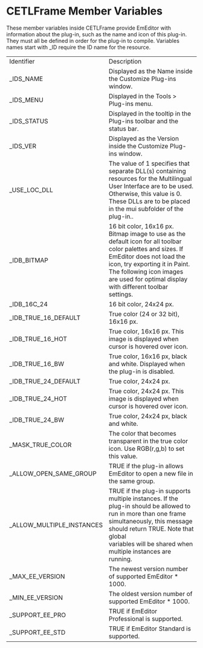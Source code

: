 # CETLFrame Member Variables

These member variables inside CETLFrame provide EmEditor with information about the plug-in, such as the name and icon of this plug-in. They must all be defined in order for the plug-in to compile. Variables names start with \_ID require the ID name for the resource.

|     |     |
| --- | --- |
|Identifier |Description |
| \_IDS\_NAME | Displayed as the Name inside the Customize Plug-ins window. |
| \_IDS\_MENU | Displayed in the Tools > Plug-ins menu. |
| \_IDS\_STATUS | Displayed in the tooltip in the Plug-ins toolbar and the status bar. |
| \_IDS\_VER | Displayed as the Version inside the Customize Plug-ins window. |
| \_USE\_LOC\_DLL | The value of 1 specifies that separate DLL(s) containing resources for the Multilingual User Interface are to be used. Otherwise, this value is 0. These DLLs are to be placed in the mui subfolder of the plug-in.. |
| \_IDB\_BITMAP | 16 bit color, 16x16 px. Bitmap image to use as the default icon for all toolbar color palettes and sizes. If EmEditor does not load the icon, try exporting it in Paint. The following icon images are used for optimal display with different toolbar settings. |
| \_IDB\_16C\_24 | 16 bit color, 24x24 px. |
| \_IDB\_TRUE\_16\_DEFAULT | True color (24 or 32 bit), 16x16 px. |
| \_IDB\_TRUE\_16\_HOT | True color, 16x16 px. This image is displayed when cursor is hovered over icon. |
| \_IDB\_TRUE\_16\_BW | True color, 16x16 px, black and white. Displayed when the plug-in is disabled. |
| \_IDB\_TRUE\_24\_DEFAULT | True color, 24x24 px. |
| \_IDB\_TRUE\_24\_HOT | True color, 24x24 px. This image is displayed when cursor is hovered over icon. |
| \_IDB\_TRUE\_24\_BW | True color, 24x24 px, black and white. |
| \_MASK\_TRUE\_COLOR | The color that becomes transparent in the true color icon. Use RGB(r,g,b) to set this value. |
| \_ALLOW\_OPEN\_SAME\_GROUP | TRUE if the plug-in allows EmEditor to open a new file in the same group. |
| \_ALLOW\_MULTIPLE\_INSTANCES | TRUE if the plug-in supports multiple instances. If the plug-in should be allowed to run in more than one frame simultaneously, this message should return TRUE. Note that global <br> variables will be shared when multiple instances are running. |
| \_MAX\_EE\_VERSION | The newest version number of supported EmEditor \* 1000. |
| \_MIN\_EE\_VERSION | The oldest version number of supported EmEditor \* 1000. |
| \_SUPPORT\_EE\_PRO | TRUE if EmEditor Professional is supported. |
| \_SUPPORT\_EE\_STD | TRUE if EmEditor Standard is supported. |

